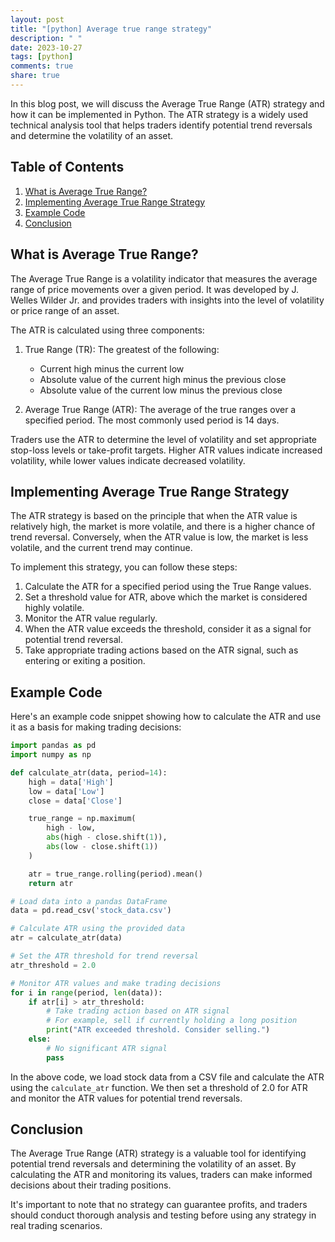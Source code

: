 ```yaml
---
layout: post
title: "[python] Average true range strategy"
description: " "
date: 2023-10-27
tags: [python]
comments: true
share: true
---
```


In this blog post, we will discuss the Average True Range (ATR) strategy and how it can be implemented in Python. The ATR strategy is a widely used technical analysis tool that helps traders identify potential trend reversals and determine the volatility of an asset.

## Table of Contents
1. [What is Average True Range?](#what-is-average-true-range)
2. [Implementing Average True Range Strategy](#implementing-average-true-range-strategy)
3. [Example Code](#example-code)
4. [Conclusion](#conclusion)

## What is Average True Range?
The Average True Range is a volatility indicator that measures the average range of price movements over a given period. It was developed by J. Welles Wilder Jr. and provides traders with insights into the level of volatility or price range of an asset.

The ATR is calculated using three components:
1. True Range (TR): The greatest of the following:
   - Current high minus the current low
   - Absolute value of the current high minus the previous close
   - Absolute value of the current low minus the previous close
   
2. Average True Range (ATR): The average of the true ranges over a specified period. The most commonly used period is 14 days.

Traders use the ATR to determine the level of volatility and set appropriate stop-loss levels or take-profit targets. Higher ATR values indicate increased volatility, while lower values indicate decreased volatility.

## Implementing Average True Range Strategy
The ATR strategy is based on the principle that when the ATR value is relatively high, the market is more volatile, and there is a higher chance of trend reversal. Conversely, when the ATR value is low, the market is less volatile, and the current trend may continue.

To implement this strategy, you can follow these steps:
1. Calculate the ATR for a specified period using the True Range values.
2. Set a threshold value for ATR, above which the market is considered highly volatile.
3. Monitor the ATR value regularly.
4. When the ATR value exceeds the threshold, consider it as a signal for potential trend reversal.
5. Take appropriate trading actions based on the ATR signal, such as entering or exiting a position.

## Example Code

Here's an example code snippet showing how to calculate the ATR and use it as a basis for making trading decisions:

```python
import pandas as pd
import numpy as np

def calculate_atr(data, period=14):
    high = data['High']
    low = data['Low']
    close = data['Close']

    true_range = np.maximum(
        high - low,
        abs(high - close.shift(1)),
        abs(low - close.shift(1))
    )

    atr = true_range.rolling(period).mean()
    return atr

# Load data into a pandas DataFrame
data = pd.read_csv('stock_data.csv')

# Calculate ATR using the provided data
atr = calculate_atr(data)

# Set the ATR threshold for trend reversal
atr_threshold = 2.0

# Monitor ATR values and make trading decisions
for i in range(period, len(data)):
    if atr[i] > atr_threshold:
        # Take trading action based on ATR signal
        # For example, sell if currently holding a long position
        print("ATR exceeded threshold. Consider selling.")
    else:
        # No significant ATR signal
        pass
```

In the above code, we load stock data from a CSV file and calculate the ATR using the `calculate_atr` function. We then set a threshold of 2.0 for ATR and monitor the ATR values for potential trend reversals.

## Conclusion
The Average True Range (ATR) strategy is a valuable tool for identifying potential trend reversals and determining the volatility of an asset. By calculating the ATR and monitoring its values, traders can make informed decisions about their trading positions.

It's important to note that no strategy can guarantee profits, and traders should conduct thorough analysis and testing before using any strategy in real trading scenarios.